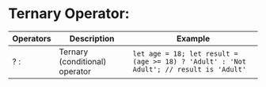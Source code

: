 # Ternary Operator:

| Operators | Description                               | Example                                      |
|-----------|-------------------------------------------|----------------------------------------------|
|    ? :    | Ternary (conditional) operator            | `let age = 18; let result = (age >= 18) ? 'Adult' : 'Not Adult'; // result is 'Adult'` |
